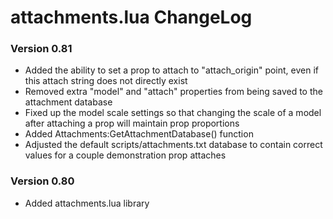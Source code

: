 # attachments.lua ChangeLog

### Version 0.81
- Added the ability to set a prop to attach to "attach_origin" point, even if this attach string does not directly exist
- Removed extra "model" and "attach" properties from being saved to the attachment database
- Fixed up the model scale settings so that changing the scale of a model after attaching a prop will maintain prop proportions
- Added Attachments:GetAttachmentDatabase() function
- Adjusted the default scripts/attachments.txt database to contain correct values for a couple demonstration prop attaches

### Version 0.80
- Added attachments.lua library